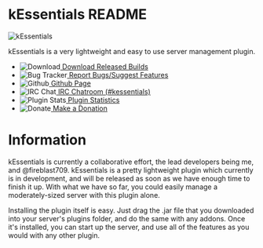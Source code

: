 kEssentials README
==================
![kEssentials](http://keybordpiano459.com/images/banners/kessentials.png)

kEssentials is a very lightweight and easy to use server management plugin.

* ![Download](http://cdn2.iconfinder.com/data/icons/crystalproject/16x16/apps/ark.png)[ Download Released Builds](http://dev.bukkit.org/server-mods/kessentials/files/)
* ![Bug Tracker](http://cdn2.iconfinder.com/data/icons/kids/16x16/apps/agt_update_critical.png)[ Report Bugs/Suggest Features](http://dev.bukkit.org/server-mods/kessentials/tickets/)
* ![Github](http://cdn1.iconfinder.com/data/icons/Keyamoon-IcoMoon--limited/16/github-cat.png)[ Github Page](https://github.com/keybordpiano459/kEssentials/)
* ![IRC Chat](http://cdn1.iconfinder.com/data/icons/nuvola2/16x16/apps/edu_languages.png)[ IRC Chatroom (#kessentials)](http://webchat.esper.net/?nick=&channels=kEssentials)
* ![Plugin Stats](http://cdn3.iconfinder.com/data/icons/woothemesiconset/16/chart.png)[ Plugin Statistics](https://mcstats.org/plugin/kEssentials/)
* ![Donate](http://cdn4.iconfinder.com/data/icons/SEVEN/accounting/png/16/piggy_bank.png)[ Make a Donation](https://www.paypal.com/cgi-bin/webscr?cmd=_s-xclick&hosted_button_id=UE7FX8VYFRPTA)

# Information

kEssentials is currently a collaborative effort, the lead developers being me, and @fireblast709. kEssentials is a pretty lightweight plugin which currently is in development, and will be released as soon as we have enough time to finish it up. With what we have so far, you could easily manage a moderately-sized server with this plugin alone.

Installing the plugin itself is easy. Just drag the .jar file that you downloaded into your server's plugins folder, and do the same with any addons. Once it's installed, you can start up the server, and use all of the features as you would with any other plugin.
